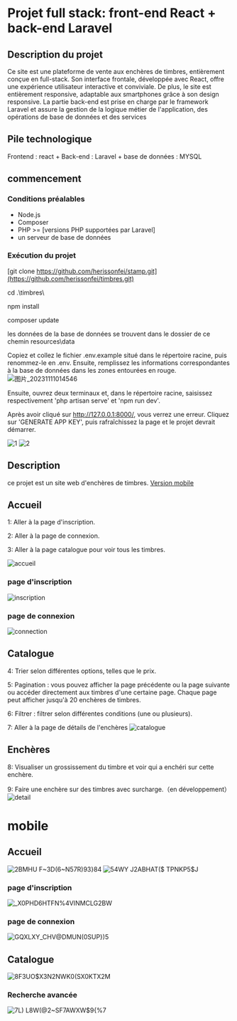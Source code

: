 
# Projet full stack: front-end React + back-end Laravel

## Description du projet
Ce site est une plateforme de vente aux enchères de timbres, entièrement conçue en full-stack. Son interface frontale, développée avec React, offre une expérience utilisateur interactive et conviviale. De plus, le site est entièrement responsive, adaptable aux smartphones grâce à son design responsive. La partie back-end est prise en charge par le framework Laravel et assure la gestion de la logique métier de l'application, des opérations de base de données et des services 

## Pile technologique
Frontend : react + Back-end : Laravel + base de données : MYSQL

## commencement

### Conditions préalables
- Node.js
- Composer
- PHP >= [versions PHP supportées par Laravel]
- un serveur de base de données

### Exécution du projet
[git clone https://github.com/herissonfei/stamp.git](https://github.com/herissonfei/timbres.git)

cd .\timbres\

npm install

composer update

les données de la base de données se trouvent dans le dossier de ce chemin resources\data

Copiez et collez le fichier .env.example situé dans le répertoire racine, puis renommez-le en .env. Ensuite, remplissez les informations correspondantes à la base de données dans les zones entourées en rouge.
![图片_20231111014546](https://github.com/herissonfei/stamp/assets/89328999/6357577e-f2dd-4b53-9306-ffd763064cf4)

Ensuite, ouvrez deux terminaux et, dans le répertoire racine, saisissez respectivement 'php artisan serve' et 'npm run dev'.

Après avoir cliqué sur http://127.0.0.1:8000/, vous verrez une erreur. Cliquez sur 'GENERATE APP KEY', puis rafraîchissez la page et le projet devrait démarrer.

![1](https://github.com/herissonfei/stamp/assets/89328999/ce690372-1885-4f40-be72-b55b3709821a)
![2](https://github.com/herissonfei/stamp/assets/89328999/9cc88664-441f-4c48-990c-7d9080a80d31)


## Description
ce projet est un site web d'enchères de timbres.
[Version mobile](#mobile)


## Accueil
1: Aller à la page d'inscription.  

2: Aller à la page de connexion.  

3: Aller à la page catalogue pour voir tous les timbres.  

![accueil](https://github.com/herissonfei/stamp/assets/89328999/a29212d3-879c-484c-bacc-bb96d0cf8e6f)
### page d'inscription
![inscription](https://github.com/herissonfei/stamp/assets/89328999/896ffd85-6a43-4373-b0d9-4c7710b37840)
### page de connexion
![connection](https://github.com/herissonfei/stamp/assets/89328999/2029446e-7484-43c7-923d-fb7580bc97b9)

## Catalogue
4: Trier selon différentes options, telles que le prix.  

5: Pagination : vous pouvez afficher la page précédente ou la page suivante ou accéder directement aux timbres d'une certaine page. Chaque page peut afficher jusqu'à 20 enchères de timbres.  

6: Filtrer : filtrer selon différentes conditions (une ou plusieurs).

7: Aller à la page de détails de l'enchères
![catalogue](https://github.com/herissonfei/stamp/assets/89328999/e58d0f3f-1ba0-4179-88d2-2d166903f769)

## Enchères
8: Visualiser un grossissement du timbre et voir qui a enchéri sur cette enchère.

9: Faire une enchère sur des timbres avec surcharge.（en développement）
![detail](https://github.com/herissonfei/stamp/assets/89328999/e10a64d1-481e-41b6-8594-3e9ba123a3e6)


# mobile
## Accueil
![2BMHU F~3D(6~N57R)93}84](https://github.com/herissonfei/stamp/assets/89328999/35364a36-8f80-431e-9bb0-e681ec6cad2c)
![54WY J2ABHAT($ TPNKP5$J](https://github.com/herissonfei/stamp/assets/89328999/6ead69d0-5026-4534-aa65-8e8ca80d0561)

### page d'inscription
![_X0PHD6HTFN%4VINMCLG2BW](https://github.com/herissonfei/stamp/assets/89328999/f14f0410-f294-4d9c-ad7f-24b5f1d44340)
### page de connexion
![GQXLXY_CHV@DMUN(0SUP})5](https://github.com/herissonfei/stamp/assets/89328999/e953f176-77f3-441c-bdca-97b15f50ce9b)


## Catalogue
![8F3UO$X3N2NWK0(SX0KTX2M](https://github.com/herissonfei/stamp/assets/89328999/c86206c1-046d-4dd7-ae2b-54d2d3ac2109)
### Recherche avancée
![7L) L8W(@2~SF7AWXW$9{%7](https://github.com/herissonfei/stamp/assets/89328999/0509b738-c167-444b-86b3-3199127ba7e8)


